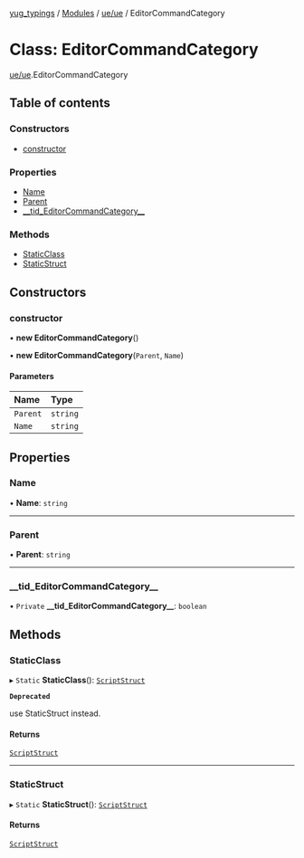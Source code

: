 [yug_typings](../README.md) / [Modules](../modules.md) / [ue/ue](../modules/ue_ue.md) / EditorCommandCategory

# Class: EditorCommandCategory

[ue/ue](../modules/ue_ue.md).EditorCommandCategory

## Table of contents

### Constructors

- [constructor](ue_ue.EditorCommandCategory.md#constructor)

### Properties

- [Name](ue_ue.EditorCommandCategory.md#name)
- [Parent](ue_ue.EditorCommandCategory.md#parent)
- [\_\_tid\_EditorCommandCategory\_\_](ue_ue.EditorCommandCategory.md#__tid_editorcommandcategory__)

### Methods

- [StaticClass](ue_ue.EditorCommandCategory.md#staticclass)
- [StaticStruct](ue_ue.EditorCommandCategory.md#staticstruct)

## Constructors

### constructor

• **new EditorCommandCategory**()

• **new EditorCommandCategory**(`Parent`, `Name`)

#### Parameters

| Name | Type |
| :------ | :------ |
| `Parent` | `string` |
| `Name` | `string` |

## Properties

### Name

• **Name**: `string`

___

### Parent

• **Parent**: `string`

___

### \_\_tid\_EditorCommandCategory\_\_

• `Private` **\_\_tid\_EditorCommandCategory\_\_**: `boolean`

## Methods

### StaticClass

▸ `Static` **StaticClass**(): [`ScriptStruct`](ue_ue.ScriptStruct.md)

**`Deprecated`**

use StaticStruct instead.

#### Returns

[`ScriptStruct`](ue_ue.ScriptStruct.md)

___

### StaticStruct

▸ `Static` **StaticStruct**(): [`ScriptStruct`](ue_ue.ScriptStruct.md)

#### Returns

[`ScriptStruct`](ue_ue.ScriptStruct.md)
